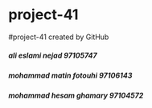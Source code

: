 # project-41
#project-41 created by GitHub 



<h5>ali eslami nejad 97105747</h5>
<h5>mohammad matin fotouhi 97106143</h5>
<h5>mohammad hesam ghamary 97104572</h5>

